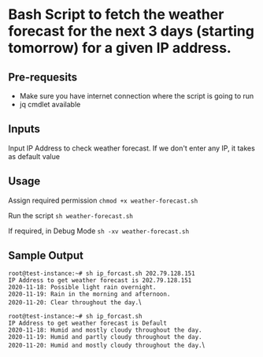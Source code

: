 # Bash Script to fetch the weather forecast for the next 3 days (starting tomorrow) for a given IP address.


## Pre-requesits
* Make sure you have internet connection where the script is going to run
* jq cmdlet available

## Inputs
Input IP Address to check weather forecast.
If we don't enter any IP, it takes as default value 

## Usage
Assign required permission 
`chmod +x weather-forecast.sh`

Run the script
`sh weather-forecast.sh`

If required, in Debug Mode
`sh -xv weather-forecast.sh`


## Sample Output
`root@test-instance:~# sh ip_forcast.sh 202.79.128.151`\
`IP Address to get weather forecast is 202.79.128.151`\
`2020-11-18: Possible light rain overnight.`\
`2020-11-19: Rain in the morning and afternoon.`\
`2020-11-20: Clear throughout the day.`\


`root@test-instance:~# sh ip_forcast.sh`\
`IP Address to get weather forecast is Default`\
`2020-11-18: Humid and mostly cloudy throughout the day.`\
`2020-11-19: Humid and partly cloudy throughout the day.`\
`2020-11-20: Humid and mostly cloudy throughout the day.`\

